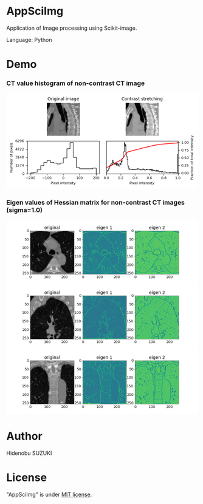 # AppSciImg

Application of Image processing using Scikit-image.

Language: Python

# Demo
### CT value histogram of non-contrast CT image
<img src="https://github.com/Nobu575/AppSciImg/blob/main/img/sagittal_histogram2d.png">

### Eigen values of Hessian matrix for non-contrast CT images (sigma=1.0)
<img src="https://github.com/Nobu575/AppSciImg/blob/main/img/hessian2d_axial.png">
<img src="https://github.com/Nobu575/AppSciImg/blob/main/img/hessian2d.png">
<img src="https://github.com/Nobu575/AppSciImg/blob/main/img/hessian2d_coronal.png">

# Author
Hidenobu SUZUKI

# License
"AppSciImg" is under [MIT license](https://en.wikipedia.org/wiki/MIT_License).
